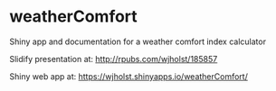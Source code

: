 # weatherComfort
Shiny app and documentation for a weather comfort index calculator

Slidify presentation at: http://rpubs.com/wjholst/185857

Shiny web app at: https://wjholst.shinyapps.io/weatherComfort/
